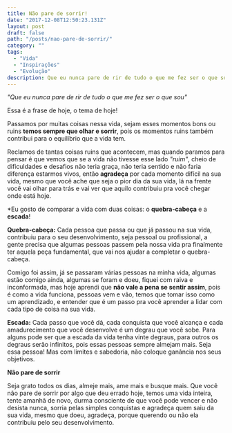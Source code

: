 ```yaml
---
title: Não pare de sorrir!
date: "2017-12-08T12:50:23.131Z"
layout: post
draft: false
path: "/posts/nao-pare-de-sorrir/"
category: ""
tags:
  - "Vida"
  - "Inspirações"
  - "Evolução"
description: Que eu nunca pare de rir de tudo o que me fez ser o que sou. Essa é a frase de hoje, o tema de hoje! Passamos por muitas coisas nessa vida, sejam esses momentos bons ou..."
---
```


*"Que eu nunca pare de rir de tudo o que me fez ser o que sou"*

Essa é a frase de hoje, o tema de hoje! 

Passamos por muitas coisas nessa vida, sejam esses momentos bons ou ruins **temos sempre que olhar e sorrir**, pois os momentos ruins também contribui para o equilíbrio que a vida tem.

Reclamos de tantas coisas ruins que acontecem, mas quando paramos para pensar é que vemos que se a vida não tivesse esse lado *"ruim"*, cheio de dificuldades e desafios não teria graça, não teria sentido e não faria diferença estarmos vivos, então **agradeça** por cada momento difícil na sua vida, mesmo que você ache que seja o pior dia da sua vida, lá na frente você vai olhar para trás e vai ver que aquilo contribuiu pra você chegar onde está hoje.

*Eu gosto de comparar a vida com duas coisas: o **quebra-cabeça** e a **escada**!

**Quebra-cabeça:** Cada pessoa que passa ou que já passou na sua vida, contribuiu para o seu desenvolvimento, seja pessoal ou profissional, a gente precisa que algumas pessoas passem pela nossa vida pra finalmente ter aquela peça fundamental, que vai nos ajudar a completar o quebra-cabeça. 

Comigo foi assim, já se passaram várias pessoas na minha vida, algumas estão comigo ainda, algumas se foram e doeu, fiquei com raiva e inconformada, mas hoje aprendi que **não vale a pena se sentir assim**, pois é como a vida funciona, pessoas vem e vão, temos que tomar isso como um aprendizado, e entender que é um passo pra você aprender a lidar com cada tipo de coisa na sua vida.

**Escada:** Cada passo que você dá, cada conquista que você alcança e cada amadurecimento que você desenvolve é um degrau que você sobe. Para alguns pode ser que a escada da vida tenha vinte degraus, para outros os degraus serão infinitos, pois essas pessoas sempre almejam mais. Seja essa pessoa! Mas com limites e sabedoria, não coloque ganância nos seus objetivos.

**Não pare de sorrir**

Seja grato todos os dias, almeje mais, ame mais e busque mais. Que você não pare de sorrir por algo que deu errado hoje, temos uma vida inteira, tente amanhã de novo, durma consciente de que você pode vencer e não desista nunca, sorria pelas simples conquistas e agradeça quem saiu da sua vida, mesmo que doeu, agradeça, porque querendo ou não ela contribuiu pelo seu desenvolvimento.
